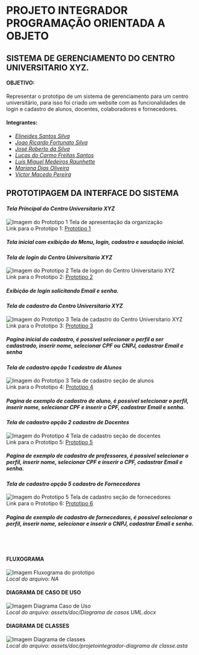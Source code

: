 # PROJETO INTEGRADOR PROGRAMAÇÃO ORIENTADA A OBJETO

## SISTEMA DE GERENCIAMENTO DO CENTRO UNIVERSITARIO XYZ.

#### OBJETIVO:
Representar o prototipo de um sistema de gerenciamento para um centro universitário, para isso foi criado um website com as funcionalidades de login e cadastro de alunos, docentes, colaboradores e fornecedores.

#### Integrantes:
* *[Elineides Santos Silva](https://github.com/elineides)*
* *[Joao Ricardo Fortunato Silva](https://github.com/Ricardo-Forttunato)*
* *[José Roberto da Silva](https://github.com/pilotjrs)*
* *[Lucas do Carmo Freitas Santos](https://github.com/Lucas-cfs)*
* *[Luís Miguel Medeiros Raunhette](https://github.com/LuisMMRaunheitte)*
* *[Mariana Dias Oliveira](https://github.com/Mariree003)*
* *[Victor Macedo Pereira](https://github.com/vvctormacedo)*


## PROTOTIPAGEM DA INTERFACE DO SISTEMA 

#### *Tela Principal do Centro Universitario XYZ*

![Imagem do Prototipo 1](./assets/public/image/tela1.png)
Tela de apresentação da organização <br>
Link para o Prototipo 1: [Prototipo 1 ](https://ricardo-forttunato.github.io/projetoIntegradorPoo-Senac/)
##### Tela inicial com exibição do Menu, login, cadastro e saudação inicial.

#### *Tela de login do Centro Universitario XYZ*

![Imagem do Prototipo 2](./assets/public/image/tela2.png)
Tela de logon do Centro Universitario XYZ <br>
Link para o Prototipo 2: [Prototipo 2 ](https://ricardo-forttunato.github.io/projetoIntegradorPoo-Senac/frontend/src/pages/login.html)
##### Exibição de login solicitando Email e senha.

#### *Tela de cadastro do Centro Universitario XYZ*

![Imagem do Prototipo 3](./assets/public/image/tela3.png)
Tela de cadastro do Centro Universitario XYZ <br>
Link para o Prototipo 3: [Prototipo 3 ](https://ricardo-forttunato.github.io/projetoIntegradorPoo-Senac/frontend/src/pages/cadastro.html)
##### Pagina inicial do cadastro, é possivel selecionar o perfil a ser cadastrado, inserir nome, selecionar CPF ou CNPJ, cadastrar Email e senha

#### *Tela de cadastro opção 1 cadastro de Alunos*

![Imagem do Prototipo 3](./assets/public/image/cadastroAluno.png)
Tela de cadastro seção de alunos <br>
Link para o Prototipo 4: [Prototipo 4 ](https://ricardo-forttunato.github.io/projetoIntegradorPoo-Senac/frontend/src/pages/cadastro.html)
##### Pagina de exemplo de cadastro de aluno, é possivel selecionar o perfil, inserir nome, selecionar CPF e inserir o CPF, cadastrar Email e senha.

#### *Tela de cadastro opção 2 cadastro de Docentes*

![Imagem do Prototipo 4](./assets/public/image/cadastroCorpoDocente.png)
Tela de cadastro seção de docentes <br>
Link para o Prototipo 5: [Prototipo 5 ](https://ricardo-forttunato.github.io/projetoIntegradorPoo-Senac/frontend/src/pages/cadastro.html)
##### Pagina de exemplo de cadastro de professores, é possivel selecionar o perfil, inserir nome, selecionar CPF e inserir o CPF, cadastrar Email e senha.

#### *Tela de cadastro opção 5 cadastro de Fornecedores*

![Imagem do Prototipo 5](./assets/public/image/cadastroFornecedor.png)
Tela de cadastro seção de fornecedores <br>
Link para o Prototipo 6: [Prototipo 6 ](https://ricardo-forttunato.github.io/projetoIntegradorPoo-Senac/frontend/src/pages/cadastro.html)
##### Pagina de exemplo de cadastro de fornecedores, é possivel selecionar o perfil, inserir nome, selecionar e inserir o CNPJ, cadastrar Email e senha.
<br><br>

#### FLUXOGRAMA
![Imagem Fluxograma do prototipo](./assets/public/image/fluxo.png)
<br>_Local do arquivo: NA_

#### DIAGRAMA DE CASO DE USO
![Imagem Diagrama Caso de Uso](./assets/public/image/IMG-20240513-WA0001.jpg)
<br>_Local do arquivo: assets/doc/Diagrama de casos UML.docx_ 

#### DIAGRAMA DE CLASSES
![Imagem Diagrama de classes](./assets/public/image/DiagramaDeClasses-PI.jpg)
<br>_Local do arquivo: assets/doc/projetointegrador-diagrama de classe.asta_

